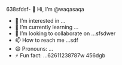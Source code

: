 638sfdsf- 👋 Hi, I’m @waqasaqa
- 👀 I’m interested in ...
- 🌱 I’m currently learning ...
- 💞️ I’m looking to collaborate on ...sfsdwer
- 📫 How to reach me ...sdf
- 😄 Pronouns: ...
- ⚡ Fun fact: ...62611238787w
456dgb
<!---45asdsfd2212
waqasaqa/waqasaqa is a ✨ special ✨ repository because its `README.md` (this file) appears on your GitHub profile.lj3
You can click the Preview link to take a look at your changes.
--->
